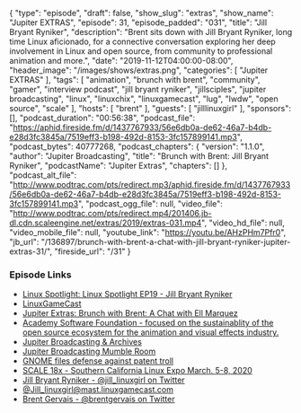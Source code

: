 {
  "type": "episode",
  "draft": false,
  "show_slug": "extras",
  "show_name": "Jupiter EXTRAS",
  "episode": 31,
  "episode_padded": "031",
  "title": "Jill Bryant Ryniker",
  "description": "Brent sits down with Jill Bryant Ryniker, long time Linux aficionado, for a connective conversation exploring her deep involvement in Linux and open source, from community to professional animation and more.",
  "date": "2019-11-12T04:00:00-08:00",
  "header_image": "/images/shows/extras.png",
  "categories": [
    "Jupiter EXTRAS"
  ],
  "tags": [
    "animation",
    "brunch with brent",
    "community",
    "gamer",
    "interview podcast",
    "jill bryant ryniker",
    "jillsciples",
    "jupiter broadcasting",
    "linux",
    "linuxchix",
    "linuxgamecast",
    "lug",
    "lwdw",
    "open source",
    "scale"
  ],
  "hosts": [
    "brent"
  ],
  "guests": [
    "jilllinuxgirl"
  ],
  "sponsors": [],
  "podcast_duration": "00:56:38",
  "podcast_file": "https://aphid.fireside.fm/d/1437767933/56e6db0a-de62-46a7-b4db-e28d3fc3845a/7519eff3-b198-492d-8153-3fc157899141.mp3",
  "podcast_bytes": 40777268,
  "podcast_chapters": {
    "version": "1.1.0",
    "author": "Jupiter Broadcasting",
    "title": "Brunch with Brent: Jill Bryant Ryniker",
    "podcastName": "Jupiter Extras",
    "chapters": []
  },
  "podcast_alt_file": "http://www.podtrac.com/pts/redirect.mp3/aphid.fireside.fm/d/1437767933/56e6db0a-de62-46a7-b4db-e28d3fc3845a/7519eff3-b198-492d-8153-3fc157899141.mp3",
  "podcast_ogg_file": null,
  "video_file": "http://www.podtrac.com/pts/redirect.mp4/201406.jb-dl.cdn.scaleengine.net/extras/2019/extras-031.mp4",
  "video_hd_file": null,
  "video_mobile_file": null,
  "youtube_link": "https://youtu.be/AHzPHm7Pfr0",
  "jb_url": "/136897/brunch-with-brent-a-chat-with-jill-bryant-ryniker-jupiter-extras-31/",
  "fireside_url": "/31"
}


### Episode Links

  * [Linux Spotlight: Linux Spotlight EP19 - Jill Bryant Ryniker](https://linuxspotlight.fireside.fm/19 "Linux Spotlight: Linux Spotlight EP19 - Jill Bryant Ryniker")
  * [LinuxGameCast](https://linuxgamecast.com "LinuxGameCast")
  * [Jupiter Extras: Brunch with Brent: A Chat with Ell Marquez](https://extras.show/15 "Jupiter Extras: Brunch with Brent: A Chat with Ell Marquez")
  * [Academy Software Foundation - focused on the sustainablity of the open source ecosystem for the animation and visual effects industry.](https://www.aswf.io/ "Academy Software Foundation - focused on the sustainablity of the open source ecosystem for the animation and visual effects industry.")
  * [Jupiter Broadcasting & Archives](https://www.jupiterbroadcasting.com/ "Jupiter Broadcasting & Archives")
  * [Jupiter Broadcasting Mumble Room](https://mumble.jupiterbroadcasting.org/ "Jupiter Broadcasting Mumble Room")
  * [GNOME files defense against patent troll](https://secure.givelively.org/donate/gnome-foundation-inc/gnome-patent-troll-defense-fund "GNOME files defense against patent troll")
  * [SCALE 18x - Southern California Linux Expo March. 5-8, 2020](https://www.socallinuxexpo.org/scale/18x "SCALE 18x - Southern California Linux Expo March. 5-8, 2020")
  * [Jill Bryant Ryniker - @jill_linuxgirl on Twitter](https://twitter.com/jill_linuxgirl "Jill Bryant Ryniker - @jill_linuxgirl on Twitter")
  * [@Jill_linuxgirl@mast.linuxgamecast.com](https://mast.linuxgamecast.com/@Jill_linuxgirl "@Jill_linuxgirl@mast.linuxgamecast.com")
  * [Brent Gervais - @brentgervais on Twitter](https://twitter.com/brentgervais "Brent Gervais - @brentgervais on Twitter")


